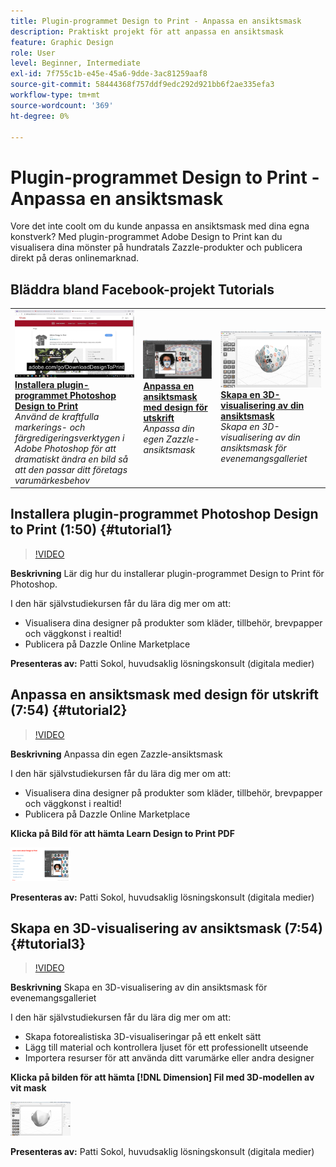 ```yaml
---
title: Plugin-programmet Design to Print - Anpassa en ansiktsmask
description: Praktiskt projekt för att anpassa en ansiktsmask
feature: Graphic Design
role: User
level: Beginner, Intermediate
exl-id: 7f755c1b-e45e-45a6-9dde-3ac81259aaf8
source-git-commit: 58444368f757ddf9edc292d921bb6f2ae335efa3
workflow-type: tm+mt
source-wordcount: '369'
ht-degree: 0%

---
```


# Plugin-programmet Design to Print - Anpassa en ansiktsmask

Vore det inte coolt om du kunde anpassa en ansiktsmask med dina egna konstverk? Med plugin-programmet Adobe Design to Print kan du visualisera dina mönster på hundratals Zazzle-produkter och publicera direkt på deras onlinemarknad.

## Bläddra bland Facebook-projekt Tutorials

<table style="table-layout:fixed">
<tr>
 <td>
   <a href="handsonproject.md#tutorial1">
      <img alt="Installera plugin-programmet Photoshop Design to Print" src="../assets/d2p_install_sokol_thumbnail.jpg" />
   </a>
    <div>
   <a href="handsonproject.md#tutorial1"><strong>Installera plugin-programmet Photoshop Design to Print</strong></a>
    </div>
    <em>Använd de kraftfulla markerings- och färgredigeringsverktygen i Adobe Photoshop för att dramatiskt ändra en bild så att den passar ditt företags varumärkesbehov</em>
    <br>
  </td>
  <td>
    <a href="handsonproject.md#tutorial2">
        <img alt="Anpassa en ansiktsmask med design för utskrift" src="../assets/d2p_faceMask_sokol_thumbnail.jpg" />
    </a>
    <div>
    <a href="handsonproject.md#tutorial2"><strong>Anpassa en ansiktsmask med design för utskrift</strong></a>
    </div>
    <em>Anpassa din egen Zazzle-ansiktsmask</em>
    <br>
  </td>
  <td>
    <a href="handsonproject.md#tutorial3">
      <img alt="Skapa en 3D-visualisering av din ansiktsmask" src="../assets/DN_faceMaskShare_sokol_thumbnail.jpg" />
   </a>
    <div>
   <a href="handsonproject.md#tutorial3"><strong>Skapa en 3D-visualisering av din ansiktsmask</strong></a>
    </div>
    <em>Skapa en 3D-visualisering av din ansiktsmask för evenemangsgalleriet</em>
    <br>
  </td>
</tr>
</table>

## Installera plugin-programmet Photoshop Design to Print (1:50) {#tutorial1}

>[!VIDEO](https://video.tv.adobe.com/v/327096?hidetitle=true)

**Beskrivning**
Lär dig hur du installerar plugin-programmet Design to Print för Photoshop.

I den här självstudiekursen får du lära dig mer om att:
* Visualisera dina designer på produkter som kläder, tillbehör, brevpapper och väggkonst i realtid!
* Publicera på Dazzle Online Marketplace

**Presenteras av:**
Patti Sokol, huvudsaklig lösningskonsult (digitala medier)

## Anpassa en ansiktsmask med design för utskrift (7:54) {#tutorial2}

>[!VIDEO](https://video.tv.adobe.com/v/327097?hidetitle=true)

**Beskrivning**
Anpassa din egen Zazzle-ansiktsmask

I den här självstudiekursen får du lära dig mer om att:
* Visualisera dina designer på produkter som kläder, tillbehör, brevpapper och väggkonst i realtid!
* Publicera på Dazzle Online Marketplace

**Klicka på Bild för att hämta Learn Design to Print PDF**

[![Lär dig designa för utskrift](../assets/LearnDesigntoPrint_96.png)](../assets/LearnDesigntoPrint.pdf)

**Presenteras av:**
Patti Sokol, huvudsaklig lösningskonsult (digitala medier)

## Skapa en 3D-visualisering av ansiktsmask (7:54) {#tutorial3}

>[!VIDEO](https://video.tv.adobe.com/v/327098?hidetitle=true)

**Beskrivning**
Skapa en 3D-visualisering av din ansiktsmask för evenemangsgalleriet

I den här självstudiekursen får du lära dig mer om att:
* Skapa fotorealistiska 3D-visualiseringar på ett enkelt sätt
* Lägg till material och kontrollera ljuset för ett professionellt utseende
* Importera resurser för att använda ditt varumärke eller andra designer

**Klicka på bilden för att hämta [!DNL Dimension] Fil med 3D-modellen av vit mask**

[![Jämförelsebild](../assets/whitemask_96.png)](https://stock.adobe.com/search/3d-assets?load_type=search&amp;native_visual_search=&amp;similar_content_id=&amp;is_recent_search=&amp;search_type=usertyped&amp;k=face+mask&amp;asset_id=324075591)

**Presenteras av:**
Patti Sokol, huvudsaklig lösningskonsult (digitala medier)
